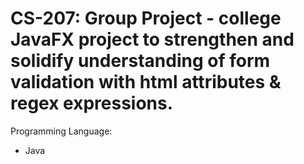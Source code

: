 # CS-207: Group Project - college JavaFX project to strengthen and solidify understanding of form validation with html attributes & regex expressions.

Programming Language:
- Java

